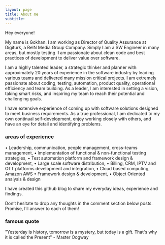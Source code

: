 ```yaml
---
layout: page
title: About me
subtitle: 
---
```


Hey everyone!

My name is Gokhan. I am working as Director of Quality Assurance at Digiturk, a BeIN Media Group Company. Simply I am a SW Engineer in many areas, but mostly testing. I am passionate about clean code and best practices of development to deliver value over software. 

I am a highly talented leader, a strategic thinker and planner with approximately 20 years of experience in the software industry by leading various teams and delivered many mission critical projects. I am extremely passionate about coding, testing, automation, product quality, operational efficiency and team building. As a leader, I am interested in setting a vision, taking smart risks, and inspiring my team to reach their potential and challenging goals. 

I have extensive experience of coming up with software solutions designed to meet business requirements. As a true professional, I am dedicated to my own continual self-development, enjoy working closely with others, and have an eye for detail and identifying problems.

### areas of experience
•	Leadership, communication, people management, cross-teams management,
•	Implementation of functional & non-functional testing strategies,
•	Test automation platform and framework design & development,
•	Large scale software distribution, 
•	Billing, CRM, IPTV and OTT platforms development and integration,
•	Cloud based computing, Amazon AWS
•	Framework design & development, 
•	Object Oriented analysis & design

I have created this github blog to share my everyday ideas, experience and findings. 

Don’t hesitate to drop any thoughts in the comment section below posts. Promise, I’ll answer to each of them!

### famous quote

"Yesterday is history, tomorrow is a mystery, but today is a gift. That's why it is called the Present" - Master Oogway


